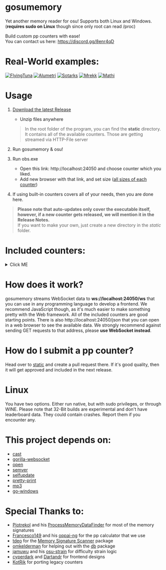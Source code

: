 
# gosumemory

Yet another memory reader for osu! Supports both Linux and Windows. (**requires sudo on Linux** though since only root can read /proc)

  

Build custom pp counters with ease!\
You can contact us here: https://discord.gg/8enr4qD
  
 

# Real-World examples:

[![FlyingTuna](https://img.shields.io/badge/FlyingTuna---?style=for-the-badge&color=527FD5)](https://www.twitch.tv/flyingtuna/clip/TransparentObliviousHawkAMPEnergyCherry)
[![Alumetri](https://img.shields.io/badge/Alumetri---?style=for-the-badge&color=FF94B6)](https://www.twitch.tv/alumetri/clip/WonderfulVenomousCougarGrammarKing)
[![Sotarks](https://img.shields.io/badge/Sotarks---?style=for-the-badge&color=C63F55)](https://youtu.be/cRlSIOYkZbM?t=26)
[![Mrekk](https://img.shields.io/badge/Mrekk---?style=for-the-badge&color=72a0d4)](https://www.youtube.com/watch?v=3mjBT7rxXX0)
[![Mathi](https://img.shields.io/badge/Mathi---?style=for-the-badge&color=4981CE)](https://www.youtube.com/watch?v=rtmKxbnCQtA)

# Usage
     
1. [Download the latest Release](https://github.com/l3lackShark/gosumemory/releases/latest)
    * Unzip files anywhere
    > In the root folder of the program, you can find the **static** directory. It contains all of the available counters. Those are getting streamed via HTTP-File server

2. Run gosumemory & osu!
3. Run obs.exe
    * Open this link: http://localhost:24050 and choose counter which you liked.
    * Add new browser with that link, and set size ([all sizes of each counter](https://github.com/l3lackShark/static))
4. If using built-in counters covers all of your needs, then you are done here.
> **Please note that auto-updates only cover the executable itself, however, if a new counter gets released, we will mention it in the Release Notes.**\
> If you want to make your own, just create a new directory in the *static* folder.  

# Included counters:
<details>
  <summary>Click ME</summary>
  
### Classic

> Size: 550x300\
<img  src="https://cdn.discordapp.com/attachments/641255341245333514/731838930340544573/unknown.png"  width="500">\
By: [Dartandr][1]<br>



### OldClassic

> Size: 550x300\
<img  src="https://cdn.discordapp.com/attachments/530940222771560452/732545954468593664/unknown.png"  width="500">\
By: [Dartandr][1]<br>
  

### DarkAndWhite

> Size: 840x140\
<img  src="https://i.imgur.com/mBN375B.jpg"  width="500">\
By: [cyperdark][2]<br>

  

### Kerli1 & Kerli2

> Size (1)(2): 794x124 | 353x190\
<img  src="https://i.imgur.com/n2w260o.jpg"  width="500">\
By: [Dartandr][1]<br>

  

### Luscent

> Size: 1920x1080\
Open-Source Implementation of [Luscent's][3] overlay. No elements were stolen. This is a remake. Please [consider buying](https://gumroad.com/l/Luscent) his version!\
<img  src="https://media.discordapp.net/attachments/641255341245333514/731843129833160704/unknown.png"  width="500">\
Remake by: [Dartandr][1]


  

### MaximalLime

> Size: 800x306\
<img  src="https://cdn.discordapp.com/attachments/641255341245333514/731841741715669002/unknown.png"  width="500">\
By: [cyperdark][2]<br>

  

### MinimalLime

> Size: 640x130\
<img  src="https://cdn.discordapp.com/attachments/641255341245333514/731840161612300358/unknown.png"  width="500">\
By: [cyperdark][2]<br>
  

### TrafficLight

> Size: 458x380\
<img  src="https://cdn.discordapp.com/attachments/641255341245333514/731842011514011698/unknown.png">\
By: [cyperdark][2]<br>
  

[1]: https://github.com/Dartandr

[2]: https://github.com/cyperdark

[3]: https://github.com/inix1257

</details>

# How does it work?

gosumemory streams WebSocket data to **ws://localhost:24050/ws** that you can use in any programming language to develop a frontend. We recommend JavaScript though, as it's much easier to make something pretty with the Web framework. All of the included counters are good starting points. There is also http://localhost:24050/json that you can open in a web browser to see the available data. We strongly recommend against sending GET requests to that address, please **use WebSocket instead**.
 
  
  

# How do I submit a pp counter?

Head over to [static](https://github.com/l3lackShark/static) and create a pull request there. If it's good quality, then it will get approved and included in the next release.

  

# Linux

You have two options. Either run native, but with sudo privileges, or through WINE.
Please note that 32-Bit builds are experimental and don't have leaderboard data. They could contain crashes. Report them if you encounter any.

  

# This project depends on:

* [cast](https://github.com/spf13/cast)
* [gorilla-websocket](https://github.com/gorilla/websocket)
* [open](https://github.com/skratchdot/open-golang)
* [semver](https://github.com/blang/semver)
* [selfupdate](https://github.com/rhysd/go-github-selfupdate)
* [pretty-print](https://github.com/k0kubun/pp)
* [mp3](https://github.com/tcolgate/mp3)
* [go-windows](https://github.com/elastic/go-windows)

  

# Special Thanks to:

* [Piotrekol](https://github.com/Piotrekol/) and his [ProcessMemoryDataFinder](https://github.com/Piotrekol/ProcessMemoryDataFinder) for most of the memory signatures
* [Francesco149](https://github.com/Francesco149) and his [oppai-ng](https://github.com/Francesco149/oppai-ng) for the pp calculator that we use
* [tdeo](https://github.com/tadeokondrak) for the [Memory Signature Scanner](https://github.com/l3lackShark/gosumemory/tree/master/mem) package
* [omkelderman](https://github.com/omkelderman) for helping out with the [db](https://github.com/l3lackShark/gosumemory/tree/master/db) package
* [jamuwu](https://github.com/jamuwu/osu-strain) and his [osu-strain](https://github.com/jamuwu/osu-strain) for difficulty strain logic
* [cyperdark](https://github.com/cyperdark) and [Dartandr](https://github.com/Dartandr) for frontend designs
* [KotRik](https://github.com/KotRikD) for porting legacy counters
